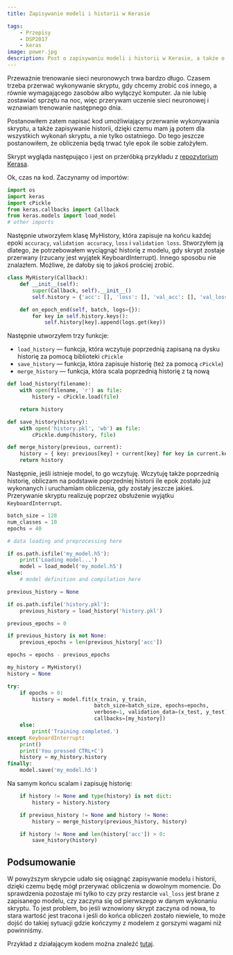 ```yaml
---
title: Zapisywanie modeli i historii w Kerasie

tags:
    - Przepisy
    - DSP2017
    - keras
image: power.jpg
description: Post o zapisywaniu modeli i historii w Kerasie, a także o przerywaniu wykonywania skryptu.
---
```

Przeważnie trenowanie sieci neuronowych trwa bardzo długo. Czasem trzeba przerwać wykonywanie skryptu, gdy chcemy zrobić coś innego, a równie wymagającego zasobów albo wyłączyć komputer. Ja nie lubię zostawiać sprzętu na noc, więc przerywam uczenie sieci neuronowej i wznawiam trenowanie następnego dnia.

Postanowiłem zatem napisać kod umożliwiający przerwanie wykonywania skryptu, a także zapisywanie historii, dzięki czemu mam ją potem dla wszystkich wykonań skryptu, a nie tylko ostatniego. Do tego jeszcze postanowiłem, że obliczenia będą trwać tyle epok ile sobie założyłem.

Skrypt wygląda następująco i jest on przeróbką przykładu z [repozytorium Kerasa](https://github.com/fchollet/keras/blob/master/examples/mnist_mlp.py).

Ok, czas na kod. Zaczynamy od importów:

```python
import os
import keras
import cPickle
from keras.callbacks import Callback
from keras.models import load_model
# other imports
```

Następnie utworzyłem klasę MyHistory, która zapisuje na końcu każdej epoki `accuracy`, `validation accuracy`, `loss` i `validation loss`. Stworzyłem ją dlatego, że potrzebowałem wyciągnąć historię z modelu, gdy skrypt zostaje przerwany (rzucany jest wyjątek KeyboardInterrupt). Innego sposobu nie znalazłem. Możliwe, że dałoby się to jakoś prościej zrobić.

```python
class MyHistory(Callback):
    def __init__(self):
        super(Callback, self).__init__()
        self.history = {'acc': [], 'loss': [], 'val_acc': [], 'val_loss': []}

    def on_epoch_end(self, batch, logs={}):
        for key in self.history.keys():
            self.history[key].append(logs.get(key))
```

Następnie utworzyłem trzy funkcje:

- `load_history` &mdash; funkcja, która wczytuje poprzednią zapisaną na dysku historię za pomocą biblioteki `cPickle`
- `save_history` &mdash; funkcja, która zapisuje historię (też za pomocą `cPickle`)
- `merge_history` &mdash; funkcja, która scala poprzednią historię z tą nową


```python
def load_history(filename):
    with open(filename, 'r') as file:
        history = cPickle.load(file)

    return history

def save_history(history):
    with open('history.pkl', 'wb') as file:
        cPickle.dump(history, file)

def merge_history(previous, current):
    history = { key: previous[key] + current[key] for key in current.keys() }
    return history
```

Następnie, jeśli istnieje model, to go wczytuję. Wczytuję także poprzednią historię, obliczam na podstawie poprzedniej historii ile epok zostało już wykonanych i uruchamiam obliczenia, gdy zostały jeszcze jakieś. Przerywanie skryptu realizuję poprzez obsłużenie wyjątku `KeyboardInterrupt`.

```python
batch_size = 128
num_classes = 10
epochs = 40

# data loading and preprocessing here

if os.path.isfile('my_model.h5'):
    print('Loading model...')
    model = load_model('my_model.h5')
else:
    # model definition and compilation here

previous_history = None

if os.path.isfile('history.pkl'):
    previous_history = load_history('history.pkl')

previous_epochs = 0

if previous_history is not None:
    previous_epochs = len(previous_history['acc'])

epochs = epochs - previous_epochs

my_history = MyHistory()
history = None

try:
    if epochs > 0:
        history = model.fit(x_train, y_train,
                            batch_size=batch_size, epochs=epochs,
                            verbose=1, validation_data=(x_test, y_test),
                            callbacks=[my_history])
    else:
        print('Training completed.')
except KeyboardInterrupt:
    print()
    print('You pressed CTRL+C')
    history = my_history.history
finally:
    model.save('my_model.h5')
```

Na samym końcu scalam i zapisuję historię:

```python
    if history != None and type(history) is not dict:
        history = history.history

    if previous_history != None and history != None:
        history = merge_history(previous_history, history)

    if history != None and len(history['acc']) > 0:
        save_history(history)
```

## Podsumowanie

W powyższym skrypcie udało się osiągnąć zapisywanie modelu i historii, dzięki czemu będę mógł przerywać obliczenia w dowolnym momencie. Do sprawdzenia pozostaje mi tylko to czy  przy restarcie `val_loss` jest brane z zapisanego modelu, czy zaczyna się od pierwszego w danym wykonaniu skryptu. To jest problem, bo jeśli wznowiony skrypt zaczyna od nowa, to stara wartość jest tracona i jeśli do końca obliczeń zostało niewiele, to może dojść do takiej sytuacji gdzie kończymy z modelem z gorszymi wagami niż powinniśmy.

Przykład z działającym kodem można znaleźć [tutaj](https://gist.github.com/dloranc/d7b7fbeb138e192916a7ae3a793ea477).
